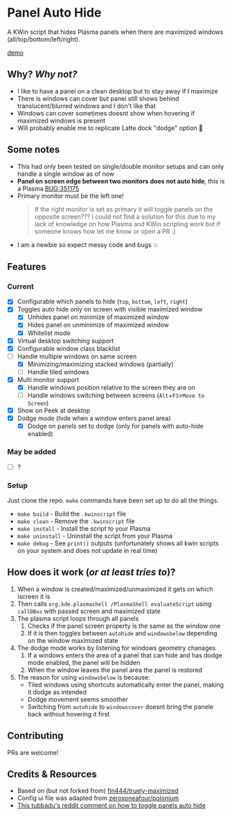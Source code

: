 # Panel Auto Hide

A KWin script that hides Plasma panels when there are maximized windows (all/top/bottom/left/right).

[demo](https://github.com/luisbocanegra/kwin-panel-auto-hide/assets/15076387/63ca62d2-0325-4e42-99f2-9cc87b125d7d)

## Why? *Why not?*

* I like to have a panel on a clean desktop but to stay away if I maximize
* There is windows can cover but panel still shows behind translucent/blurred windows and I don't like that
* Windows can cover sometimes doesnt show when hovering if maximized windows is present
* Will probably enable me to replicate Latte dock "dodge" option :thought_balloon:

## Some notes

* This had only been tested on single/double monitor setups and can only handle a single window as of now
* **Panel on screen edge between two monitors does not auto hide**, this is a Plasma [BUG:351175](https://bugs.kde.org/show_bug.cgi?id=351175)
* Primary monitor must be the left one!
  > If the right monitor is set as primary it will toggle panels on the opposite screen??? I could not find a solution for this due to my lack of knowledge on how Plasma and KWin scripting work but if someone knows how let me know or open a PR :)
* I am a newbie so expect messy code and bugs :boom:

## Features

### Current

* [x] Configurable which panels to hide (`top`, `bottom`, `left`, `right`)
* [x] Toggles auto hide only on screen with visible maximized window
  * [x] Unhides panel on minimize of maximized window
  * [x] Hides panel on unminimize of maximized window
  * [x] Whitelist mode
* [x] Virtual desktop switching support
* [x] Configurable window class blacklist
* [ ] Handle multiple windows on same screen
  * [x] Minimizing/maximizing stacked windows (partially)
  * [ ] Handle tiled windows
* [x] Multi monitor support
  * [x] Handle windows position relative to the screen they are on
  * [ ] Handle windows switching between screens (`Alt`+`F3`>`Move to Screen`)
* [x] Show on Peek at desktop
* [x] Dodge mode (hide when a window enters panel area)
  * [x] Dodge on panels set to dodge (only for panels with auto-hide enabled)

### May be added

* [ ] ?

### Setup

Just clone the repo. `make` commands have been set up to do all the things.

* `make build` - Build the `.kwinscript` file
* `make clean` - Remove the `.kwinscript` file
* `make install` - Install the script to your Plasma
* `make uninstall` - Uninstall the script from your Plasma
* `make debug` - See `print()` outputs (unfortunately shows all kwin scripts on your system and does not update in real time)

## How does it work (*or at least tries to*)?

1. When a window is created/maximized/unmaximized it gets on which iscreen it is
2. Then calls  `org.kde.plasmashell /PlasmaShell evaluateScript` using `callDBus` with passed screen and maximized state
3. The plasma script loops through all panels
   1. Checks if the panel screen property is the same as the window one
   2. If it is then toggles between `autohide` and `windowsbelow` depending on the window maximized state
4. The dodge mode works by listening for windows geometry chanages
   1. If a windows enters the area of a panel that can hide and has dodge mode enabled, the panel will be hidden
   2. When the window leaves the panel area the panel is restored
5. The reason for using `windowsbelow` is because:
   * Tiled windows using shortcuts automatically enter the panel, making it dodge as intended
   * Dodge movement seems smoother
   * Switching from `autohide` to `windowscover` doesnt bring the panele back without hovering it first

## Contributing

PRs are welcome!

## Credits & Resources

* Based on (but not forked from) [fin444/truely-maximized](https://github.com/fin444/truely-maximized)
* Config ui file was adapted from [zeroxoneafour/polonium](https://github.com/zeroxoneafour/polonium)
* [This tubbadu's reddit comment on how to toggle panels auto hide](https://www.reddit.com/r/kde/comments/zmd2zq/comment/j0q4rks/?utm_source=share&utm_medium=web2x&context=3)
